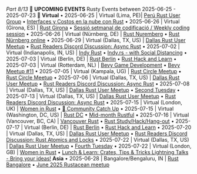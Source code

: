 *Part 8/13*
📰 **UPCOMING EVENTS**
Rusty Events between 2025\-06\-25 \- 2025\-07\-23 🦀
**Virtual**
• 2025\-06\-25 \| Virtual \(Lima, PE\)\| [Perú Rust User Group](https://www.meetup.com/peru-rust-user-group/)
  • [Interfaces y Costos en la nube con Rust](https://www.meetup.com/peru-rust-user-group/events/308543965/)
• 2025\-06\-26 \| Virtual \(Girona, ES\) \| [Rust Girona](https://lu.ma/rust-girona)
  • [Sessió setmanal de codificació / Weekly coding session](https://lu.ma/cgamfls6)
• 2025\-06\-26 \| Virtual \(Nürnberg, DE\) \| [Rust Nuremberg](https://www.meetup.com/rust-noris)
  • [Rust Nürnberg online](https://www.meetup.com/rust-noris/events/304567869)
• 2025\-06\-29 \| Virtual \(Dallas, TX, US\) \| [Dallas Rust User Meetup](https://www.meetup.com/dallasrust)
  • [Rust Readers Discord Discussion: Async Rust](https://www.meetup.com/dallasrust/events/kvqfrtyhcjbmc)
• 2025\-07\-02 \| Virtual \(Indianapolis, IN, US\) \| [Indy Rust](https://www.meetup.com/indyrs)
  • [Indy\.rs \- with Social Distancing](https://www.meetup.com/indyrs/events/302031667)
• 2025\-07\-03 \| Virtual \(Berlin, DE\) \| [Rust Berlin](https://www.meetup.com/rust-berlin/events/)
  • [Rust Hack and Learn](https://www.meetup.com/rust-berlin/events/300820304)
• 2025\-07\-03 \| Virtual \(Rotterdam, NL\) \| [Bevy Game Development](https://www.meetup.com/bevy-game-development/events/)
  • [Bevy Meetup \#11](https://www.meetup.com/bevy-game-development/events/308463394)
• 2025\-07\-05 \| Virtual \(Kampala, UG\) \| [Rust Circle Meetup](https://www.eventbrite.com/o/rust-circle-kampala-65249289033)
  • [Rust Circle Meetup](https://www.eventbrite.com/e/rust-circle-meetup-tickets-628763176587)
• 2025\-07\-06 \| Virtual \(Dallas, TX, US\) \| [Dallas Rust User Meetup](https://www.meetup.com/dallasrust/events/)
  • [Rust Readers Discord Discussion: Async Rust](https://www.meetup.com/dallasrust/events/308298511)
• 2025\-07\-08 \| Virtual \(Dallas, TX, US\) \| [Dallas Rust User Meetup](https://www.meetup.com/dallasrust/events/)
  • [Second Tuesday](https://www.meetup.com/dallasrust/events/305361452)
• 2025\-07\-13 \| Virtual \(Dallas, TX, US\) \| [Dallas Rust User Meetup](https://www.meetup.com/dallasrust/events/)
  • [Rust Readers Discord Discussion: Async Rust](https://www.meetup.com/dallasrust/events/308298512)
• 2025\-07\-15 \| Virtual \(London, UK\) \| [Women in Rust](https://www.meetup.com/women-in-rust/events/)
  • [👋 Community Catch Up](https://www.meetup.com/women-in-rust/events/307560349)
• 2025\-07\-15 \| Virtual \(Washington, DC, US\) \| [Rust DC](https://www.meetup.com/rustdc/events/)
  • [Mid\-month Rustful](https://www.meetup.com/rustdc/events/306757755)
• 2025\-07\-16 \| Virtual \(Vancouver, BC, CA\) \| [Vancouver Rust](https://www.meetup.com/vancouver-rust/events/)
  • [Rust Study/Hack/Hang\-out](https://www.meetup.com/vancouver-rust/events/307731031)
• 2025\-07\-17 \| Virtual \(Berlin, DE\) \| [Rust Berlin](https://www.meetup.com/rust-berlin/events/)
  • [Rust Hack and Learn](https://www.meetup.com/rust-berlin/events/300820305)
• 2025\-07\-20 \| Virtual \(Dallas, TX, US\) \| [Dallas Rust User Meetup](https://www.meetup.com/dallasrust/events/)
  • [Rust Readers Discord Discussion: Rust Atomics and Locks](https://www.meetup.com/dallasrust/events/308383001)
• 2025\-07\-22 \| Virtual \(Dallas, TX, US\) \| [Dallas Rust User Meetup](https://www.meetup.com/dallasrust/events/)
  • [Fourth Tuesday](https://www.meetup.com/dallasrust/events/tgctrtyhckbdc)
• 2025\-07\-22 \| Virtual \(London, GB\) \| [Women in Rust](https://www.meetup.com/women-in-rust/events/)
  • [Lunch & Learn: Crates, Tips & Tricks Lightning Talks \- Bring your ideas\!](https://www.meetup.com/women-in-rust/events/307560304)
**Asia**
• 2025\-06\-28 \| Bangalore/Bengaluru, IN \| [Rust Bangalore](https://hasgeek.com/rustbangalore)
  • [June 2025 Rustacean meetup](https://hasgeek.com/rustbangalore/june-2025-rustacean-meetup/)
